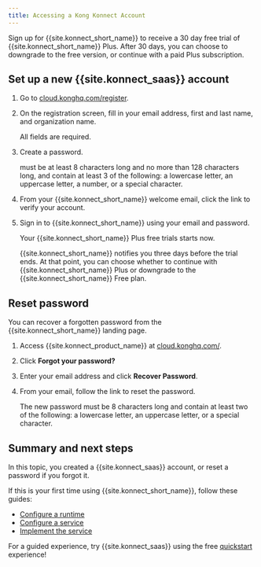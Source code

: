 ```yaml
---
title: Accessing a Kong Konnect Account
---
```


Sign up for {{site.konnect_short_name}} to receive a 30 day free
trial of {{site.konnect_short_name}} Plus. After 30 days, you can choose to
downgrade to the free version, or continue with a paid Plus subscription.

## Set up a new {{site.konnect_saas}} account

1. Go to [cloud.konghq.com/register](https://cloud.konghq.com/register).

2. On the registration screen, fill in your email address, first and last name,
and organization name.

    All fields are required.

3. Create a password.

    must be at least 8 characters long and no more than 128 characters long, 
    and contain at least 3 of the following: a lowercase letter, an uppercase letter, a number, 
    or a special character.

4. From your {{site.konnect_short_name}} welcome email, click the link
 to verify your account.

5. Sign in to {{site.konnect_short_name}} using your email and password.

    Your {{site.konnect_short_name}} Plus free trials starts now.

    {{site.konnect_short_name}} notifies you three days before the trial ends.
    At that point, you can choose whether to continue with
    {{site.konnect_short_name}} Plus or downgrade to the
    {{site.konnect_short_name}} Free plan.

## Reset password

You can recover a forgotten password from the {{site.konnect_short_name}}
landing page.

1. Access {{site.konnect_product_name}} at
[cloud.konghq.com/](https://cloud.konghq.com/).

2. Click **Forgot your password?**

3. Enter your email address and click **Recover Password**.

4. From your email, follow the link to reset the password.

    The new password must be 8 characters long and contain at least two of the
    following: a lowercase letter, an uppercase letter, or a special
    character.

## Summary and next steps

In this topic, you created a {{site.konnect_saas}} account, or
reset a password if you forgot it.

If this is your first time using {{site.konnect_short_name}}, follow these guides: 

* [Configure a runtime](/konnect/getting-started/configure-runtime/)
* [Configure a service](/konnect/getting-started/configure-service/)
* [Implement the service](/konnect/getting-started/implement-service/)

For a guided experience, try {{site.konnect_saas}} using the free [quickstart](https://cloud.konghq.com/quick-start) experience!
